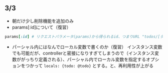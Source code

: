 ## 3/3
- 朝だけ少し削除機能を追加のみ
- params[:id]について（復習）
```ruby
params[:id] # リクエストパラメータ(params)から得られるid、つまりURL "todos/[タスクid]" の [タスクid] が格納されている
```
- パーシャル内にはなんでローカル変数で書くのか（復習）
  インスタンス変数でも可能だが、controllerと密接になりすぎてしまうので（インスタンス変数ががっちり定義される）、パーシャル内でローカル変数を指定するオプションをつかって `locals: {todo: @todo}` とする。と、再利用性が上がる